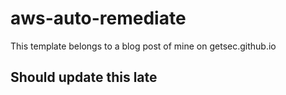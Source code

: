 # aws-auto-remediate

This template belongs to a blog post of mine on getsec.github.io

## Should update this late